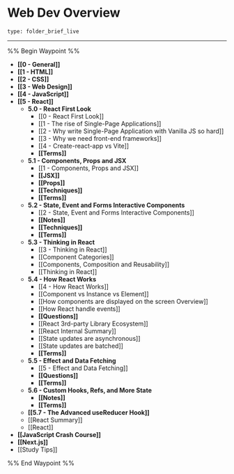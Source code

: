 # Web Dev Overview
 
```ccard
type: folder_brief_live
```
 
---

%% Begin Waypoint %%
- **[[0 - General]]**
- **[[1 - HTML]]**
- **[[2 - CSS]]**
- **[[3 - Web Design]]**
- **[[4 - JavaScript]]**
- **[[5 - React]]**
	- **5.0 - React First Look**
		- [[0 - React First Look]]
		- [[1 - The rise of Single-Page Applications]]
		- [[2 - Why write Single-Page Application with Vanilla JS so hard]]
		- [[3 - Why we need front-end frameworks]]
		- [[4 - Create-react-app vs Vite]]
		- **[[Terms]]**
	- **5.1 - Components, Props and JSX**
		- [[1 - Components, Props and JSX]]
		- **[[JSX]]**
		- **[[Props]]**
		- **[[Techniques]]**
		- **[[Terms]]**
	- **5.2 - State, Event and Forms Interactive Components**
		- [[2 - State, Event and Forms Interactive Components]]
		- **[[Notes]]**
		- **[[Techniques]]**
		- **[[Terms]]**
	- **5.3 - Thinking in React**
		- [[3 - Thinking in React]]
		- [[Component Categories]]
		- [[Components, Composition and Reusability]]
		- [[Thinking in React]]
	- **5.4 - How React Works**
		- [[4 - How React Works]]
		- [[Component vs Instance vs Element]]
		- [[How components are displayed on the screen Overview]]
		- [[How React handle events]]
		- **[[Questions]]**
		- [[React 3rd-party Library Ecosystem]]
		- [[React Internal Summary]]
		- [[State updates are asynchronous]]
		- [[State updates are batched]]
		- **[[Terms]]**
	- **5.5 - Effect and Data Fetching**
		- [[5 - Effect and Data Fetching]]
		- **[[Questions]]**
		- **[[Terms]]**
	- **5.6 - Custom Hooks, Refs, and More State**
		- **[[Notes]]**
		- **[[Terms]]**
	- **[[5.7 - The Advanced useReducer Hook]]**
	- [[React Summary]]
	- [[React]]
- **[[JavaScript Crash Course]]**
- **[[Next.js]]**
- [[Study Tips]]

%% End Waypoint %%